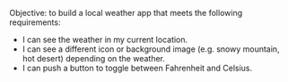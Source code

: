 Objective: to build a local weather app that meets the following requirements:

 - I can see the weather in my current location.
 - I can see a different icon or background image (e.g. snowy mountain, hot desert) depending on the weather.
 - I can push a button to toggle between Fahrenheit and Celsius.
